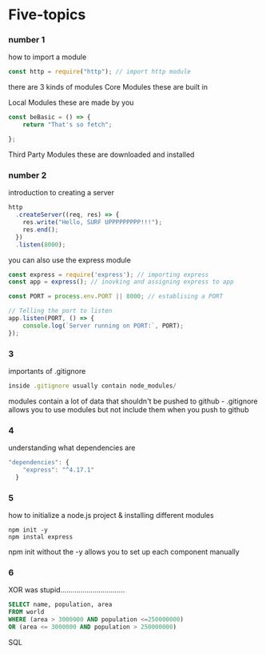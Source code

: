 # Five-topics

### number 1

how to import a module

``` javascript
const http = require("http"); // import http module
```

there are 3 kinds of modules
Core Modules
these are built in 

Local Modules
these are made by you
```javascript
const beBasic = () => {
    return "That's so fetch";

};
```
Third Party Modules
these are downloaded and installed


### number 2

introduction to creating a server

``` javascript
http
  .createServer((req, res) => {
    res.write("Hello, SURF UPPPPPPPPP!!!");
    res.end();
  })
  .listen(8000);
```
you can also use the express module
```javascript
const express = require('express'); // importing express
const app = express(); // inovking and assigning express to app

const PORT = process.env.PORT || 8000; // establising a PORT

// Telling the port to listen
app.listen(PORT, () => {
    console.log(`Server running on PORT:`, PORT);
});
```


### 3

importants of .gitignore

``` javascript
inside .gitignore usually contain node_modules/
```
modules contain a lot of data that shouldn't be pushed to github - .gitignore allows you to use modules but not include them when you push to github

### 4

understanding what dependencies are

``` javascript
"dependencies": {
    "express": "^4.17.1"
  }
```

### 5
how to initialize a node.js project &
installing different modules

``` 
npm init -y
npm instal express
```
npm init without the -y allows you to set up each component manually 


### 6

XOR was stupid................................
``` sql
SELECT name, population, area
FROM world
WHERE (area > 3000000 AND population <=250000000)
OR (area <= 3000000 AND population > 250000000)
```

SQL
